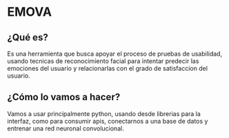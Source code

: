 # EMOVA

## ¿Qué es?
Es una herramienta que busca apoyar el proceso de pruebas de usabilidad, usando tecnicas de reconocimiento facial para intentar predecir las emociones del usuario y relacionarlas con el grado de satisfaccion del usuario.

## ¿Cómo lo vamos a hacer?
Vamos a usar principalmente python, usando desde librerias para la interfaz, como para consumir apis, conectarnos a una base de datos y entrenar una red neuronal convolucional.